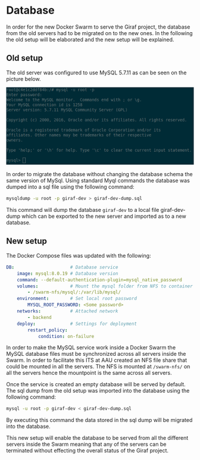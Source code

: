 # Database

In order for the new Docker Swarm to serve the Giraf project, the database from the old servers had to be migrated on to the new ones. In the following the old setup will be elaborated and the new setup will be explained.

## Old setup

The old server was configured to use MySQL 5.7.11 as can be seen on the picture below.

![MySQL Version](../images/OldMysql.png "MySQL Version")

In order to migrate the database without changing the database schema the same version of MySql.
Using standard Myql commands the database was dumped into a sql file using the following command:

```bash
mysqldump -u root -p giraf-dev > giraf-dev-dump.sql
```

This command will dump the database `giraf-dev` to a local file giraf-dev-dump which can be exported to the new server and imported as to a new database.

## New setup
The Docker Compose files was updated with the following:

```yaml
DB:                     # Database service
    image: mysql:8.0.19 # Database version
    command: --default-authentication-plugin=mysql_native_password
    volumes:            # Mount the mysql folder from NFS to container
        - /swarm-nfs/mysql/:/var/lib/mysql/
    environment:        # Set local root password
        MYSQL_ROOT_PASSWORD: <Some password>
    networks:           # Attached network
        - backend
    deploy:             # Settings for deployment
        restart_policy:
            condition: on-failure
```

In order to make the MySQL service work inside a Docker Swarm the MySQL database files must be synchronized across all servers inside the Swarm. In order to facilitate this ITS at AAU created an NFS file share that could be mounted in all the servers. The NFS is mounted at `/swarm-nfs/` on all the servers hence the mountpoint is the same across all servers.

Once the service is created an empty database will be served by default. The sql dump from the old setup was imported into the database using the following command:

```bash
mysql -u root -p giraf-dev < giraf-dev-dump.sql
```

By executing this command the data stored in the sql dump will be migrated into the database.

This new setup will enable the database to be served from all the different servers inside the Swarm meaning that any of the servers can be terminated without effecting the overall status of the Giraf project.
